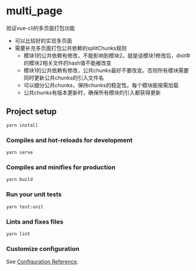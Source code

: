 # multi_page

验证vue-cli的多页面打包功能
- 可以比较好的实现多页面
- 需要补充多页面打包公共依赖的splitChunks规则
  - 模块1的公共依赖有修改，不能影响到模块2。就是说模块1修改后，dist中的模块2相关文件的hash值不能被改变
  - 模块1的公共依赖有修改，公共chunks最好不要改变。否则所有模块需要同时更新公共chunks的引入文件名
  - 可以细分公共chunks，保持chunks的稳定性。每个模块能按需加载
  - 公共chunks有版本更新时，确保所有模块的引入都获得更新

## Project setup
```
yarn install
```

### Compiles and hot-reloads for development
```
yarn serve
```

### Compiles and minifies for production
```
yarn build
```

### Run your unit tests
```
yarn test:unit
```

### Lints and fixes files
```
yarn lint
```

### Customize configuration
See [Configuration Reference](https://cli.vuejs.org/config/).
